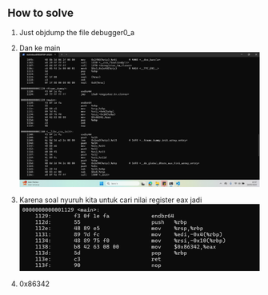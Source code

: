 
## How to solve

1. Just objdump the file debugger0_a

2. Dan ke main ![alt text](image.png)

3. Karena soal nyuruh kita untuk cari nilai register eax jadi ![alt text](image-1.png)

3. 0x86342

